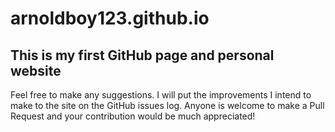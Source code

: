 # arnoldboy123.github.io

## This is my first GitHub page and personal website

Feel free to make any suggestions. I will put the improvements I intend to make to the site on the GitHub issues log. Anyone is welcome to make a Pull Request and your contribution would be much appreciated!